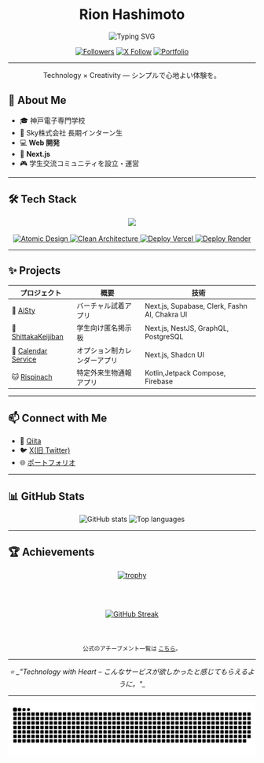<div align="center">

# Rion Hashimoto

<img src="https://readme-typing-svg.demolab.com?font=Fira+Code&size=24&pause=1000&color=3b82f6&width=435&lines=Web+Engineer+%7C+Next.js" alt="Typing SVG" />

[![Followers](https://img.shields.io/github/followers/rion0918?label=Followers&style=flat&color=3b82f6)](https://github.com/rion0918?tab=followers)
[![X Follow](https://img.shields.io/twitter/follow/_rion0918?style=flat&color=0ea5e9&logo=x&logoColor=white&label=Follow)](https://x.com/rioi7_0918?s=21)
[![Portfolio](https://img.shields.io/badge/Portfolio-Open-6366f1?style=flat&logo=vercel&logoColor=white)](#)

---

Technology × Creativity — シンプルで心地よい体験を。

</div>

## 🚀 About Me

- 🎓 神戸電子専門学校
- 🏢 Sky株式会社 長期インターン生
- 💻 **Web 開発** 
- 🌱 **Next.js** 
- 🎮 学生交流コミュニティを設立・運営

---

## 🛠️ Tech Stack

<p align="center">
  <img src="https://skillicons.dev/icons?i=typescript,nextjs,react,nestjs,go,html,css,scss,kotlin,python,graphql,postgres,supabase,firebase,vercel,chakraui,shadcn&perline=9" />
</p>

<p align="center">
  <a href="https://shields.io/category/methodology" target="_blank" rel="noopener noreferrer">
    <img src="https://img.shields.io/badge/Methodology-Atomic%20Design-4caf50?style=flat&logo=figma&logoColor=white" alt="Atomic Design" />
  </a>
  <a href="https://shields.io/category/methodology" target="_blank" rel="noopener noreferrer">
    <img src="https://img.shields.io/badge/Methodology-Clean%20Architecture-2196f3?style=flat&logo=architecture&logoColor=white" alt="Clean Architecture" />
  </a>
  <a href="https://vercel.com/" target="_blank" rel="noopener noreferrer">
    <img src="https://img.shields.io/badge/Deploy-Vercel-000000?style=flat&logo=vercel&logoColor=white" alt="Deploy Vercel" />
  </a>
  <a href="https://render.com/" target="_blank" rel="noopener noreferrer">
    <img src="https://img.shields.io/badge/Deploy-Render-20c997?style=flat&logo=render&logoColor=white" alt="Deploy Render" />
  </a>
</p>

---

## ✨ Projects

| プロジェクト             | 概要                               | 技術                         |
| ------------------------ | ---------------------------------- | ---------------------------- |
| 👕 [AiSty](#)            | バーチャル試着アプリ          | Next.js, Supabase, Clerk, Fashn AI, Chakra UI   |
| 📝 [ShittakaKeijiban](#) | 学生向け匿名掲示板                 | Next.js, NestJS, GraphQL, PostgreSQL  |
| 📅 [Calendar Service](#) | オプション制カレンダーアプリ   | Next.js, Shadcn UI |
| 🐱 [Rispinach](#) | 特定外来生物通報アプリ   | Kotlin,Jetpack Compose, Firebase |

---

## 📫 Connect with Me

- 💼 [Qiita](https://qiita.com/Kao0918)
- 🐦 [X(旧 Twitter)](https://x.com/rioi7_0918?s=21)
- 🌐 [ポートフォリオ](#)

---

## 📊 GitHub Stats

<div align="center">
  <img src="https://github-readme-stats.vercel.app/api?username=rion0918&show_icons=true&hide_title=true&hide_border=true&bg_color=00000000&title_color=3b82f6&text_color=a1a1aa&icon_color=3b82f6" alt="GitHub stats" height="150"/>
  <img src="https://github-readme-stats.vercel.app/api/top-langs/?username=rion0918&layout=compact&hide_border=true&bg_color=00000000&title_color=3b82f6&text_color=a1a1aa" alt="Top languages" height="150"/>
</div>

---

## 🏆 Achievements

<div align="center">

  <!-- GitHub Profile Trophy -->
  <a href="https://github.com/ryo-ma/github-profile-trophy">
    <img src="https://github-profile-trophy.vercel.app/?username=rion0918&theme=algolia&column=6&margin-w=8&margin-h=8" alt="trophy" />
  </a>

<br/><br/>

  <!-- GitHub Streak（連続記録カード：任意） -->
  <a href="https://git.io/streak-stats">
    <img src="https://streak-stats.demolab.com?user=rion0918&hide_border=true&background=FFFFFF00&ring=3b82f6&fire=3b82f6&currStreakLabel=3b82f6" alt="GitHub Streak"/>
  </a>

<br/><br/>
<sub>公式のアチーブメント一覧は <a href="https://github.com/users/rion0918/achievements">こちら</a>。</sub>

</div>

---

<div align="center">
  <em>⭐️ _"Technology with Heart – こんなサービスが欲しかったと感じてもらえるように。"_</em>
</div>

---

<div align="center">
  <img src="https://raw.githubusercontent.com/Platane/snk/output/github-contribution-grid-snake.svg" alt="GitHub Contribution Snake" />
</div>
